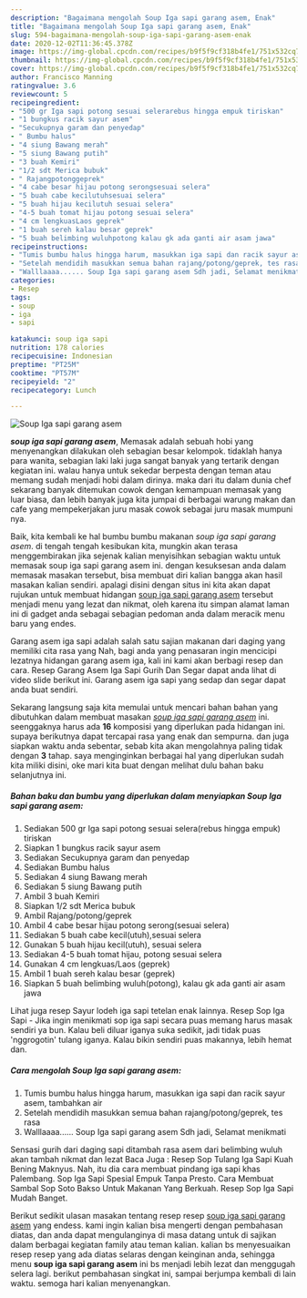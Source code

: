 ```yaml
---
description: "Bagaimana mengolah Soup Iga sapi garang asem, Enak"
title: "Bagaimana mengolah Soup Iga sapi garang asem, Enak"
slug: 594-bagaimana-mengolah-soup-iga-sapi-garang-asem-enak
date: 2020-12-02T11:36:45.378Z
image: https://img-global.cpcdn.com/recipes/b9f5f9cf318b4fe1/751x532cq70/soup-iga-sapi-garang-asem-foto-resep-utama.jpg
thumbnail: https://img-global.cpcdn.com/recipes/b9f5f9cf318b4fe1/751x532cq70/soup-iga-sapi-garang-asem-foto-resep-utama.jpg
cover: https://img-global.cpcdn.com/recipes/b9f5f9cf318b4fe1/751x532cq70/soup-iga-sapi-garang-asem-foto-resep-utama.jpg
author: Francisco Manning
ratingvalue: 3.6
reviewcount: 5
recipeingredient:
- "500 gr Iga sapi potong sesuai selerarebus hingga empuk tiriskan"
- "1 bungkus racik sayur asem"
- "Secukupnya garam dan penyedap"
- " Bumbu halus"
- "4 siung Bawang merah"
- "5 siung Bawang putih"
- "3 buah Kemiri"
- "1/2 sdt Merica bubuk"
- " Rajangpotonggeprek"
- "4 cabe besar hijau potong serongsesuai selera"
- "5 buah cabe kecilutuhsesuai selera"
- "5 buah hijau kecilutuh sesuai selera"
- "4-5 buah tomat hijau potong sesuai selera"
- "4 cm lengkuasLaos geprek"
- "1 buah sereh kalau besar geprek"
- "5 buah belimbing wuluhpotong kalau gk ada ganti air asam jawa"
recipeinstructions:
- "Tumis bumbu halus hingga harum, masukkan iga sapi dan racik sayur asem, tambahkan air"
- "Setelah mendidih masukkan semua bahan rajang/potong/geprek, tes rasa"
- "Walllaaaa...... Soup Iga sapi garang asem Sdh jadi, Selamat menikmati"
categories:
- Resep
tags:
- soup
- iga
- sapi

katakunci: soup iga sapi 
nutrition: 178 calories
recipecuisine: Indonesian
preptime: "PT25M"
cooktime: "PT57M"
recipeyield: "2"
recipecategory: Lunch

---
```



![Soup Iga sapi garang asem](https://img-global.cpcdn.com/recipes/b9f5f9cf318b4fe1/751x532cq70/soup-iga-sapi-garang-asem-foto-resep-utama.jpg)

<b><i>soup iga sapi garang asem</i></b>, Memasak adalah sebuah hobi yang menyenangkan dilakukan oleh sebagian besar kelompok. tidaklah hanya para wanita, sebagian laki laki juga sangat banyak yang tertarik dengan kegiatan ini. walau hanya untuk sekedar berpesta dengan teman atau memang sudah menjadi hobi dalam dirinya. maka dari itu dalam dunia chef sekarang banyak ditemukan cowok dengan kemampuan memasak yang luar biasa, dan lebih banyak juga kita jumpai di berbagai warung makan dan cafe yang mempekerjakan juru masak cowok sebagai juru masak mumpuni nya.

Baik, kita kembali ke hal bumbu bumbu makanan <i>soup iga sapi garang asem</i>. di tengah tengah kesibukan kita, mungkin akan terasa menggembirakan jika sejenak kalian menyisihkan sebagian waktu untuk memasak soup iga sapi garang asem ini. dengan kesuksesan anda dalam memasak masakan tersebut, bisa membuat diri kalian bangga akan hasil masakan kalian sendiri. apalagi disini dengan situs ini kita akan dapat rujukan untuk membuat hidangan <u>soup iga sapi garang asem</u> tersebut menjadi menu yang lezat dan nikmat, oleh karena itu simpan alamat laman ini di gadget anda sebagai sebagian pedoman anda dalam meracik menu baru yang endes.

Garang asem iga sapi adalah salah satu sajian makanan dari daging yang memiliki cita rasa yang Nah, bagi anda yang penasaran ingin mencicipi lezatnya hidangan garang asem iga, kali ini kami akan berbagi resep dan cara. Resep Garang Asem Iga Sapi Gurih Dan Segar dapat anda lihat di video slide berikut ini. Garang asem iga sapi yang sedap dan segar dapat anda buat sendiri.


Sekarang langsung saja kita memulai untuk mencari bahan bahan yang dibutuhkan dalam membuat masakan <u><i>soup iga sapi garang asem</i></u> ini. seenggaknya harus ada <b>16</b> komposisi yang diperlukan pada hidangan ini. supaya berikutnya dapat tercapai rasa yang enak dan sempurna. dan juga siapkan waktu anda sebentar, sebab kita akan mengolahnya paling tidak dengan <b>3</b> tahap. saya menginginkan berbagai hal yang diperlukan sudah kita miliki disini, oke mari kita buat dengan melihat dulu bahan baku selanjutnya ini.

<!--inarticleads1-->

##### Bahan baku dan bumbu yang diperlukan dalam menyiapkan Soup Iga sapi garang asem:

1. Sediakan 500 gr Iga sapi potong sesuai selera(rebus hingga empuk) tiriskan
1. Siapkan 1 bungkus racik sayur asem
1. Sediakan Secukupnya garam dan penyedap
1. Sediakan  Bumbu halus
1. Sediakan 4 siung Bawang merah
1. Sediakan 5 siung Bawang putih
1. Ambil 3 buah Kemiri
1. Siapkan 1/2 sdt Merica bubuk
1. Ambil  Rajang/potong/geprek
1. Ambil 4 cabe besar hijau potong serong(sesuai selera)
1. Sediakan 5 buah cabe kecil(utuh),sesuai selera
1. Gunakan 5 buah hijau kecil(utuh), sesuai selera
1. Sediakan 4-5 buah tomat hijau, potong sesuai selera
1. Gunakan 4 cm lengkuas/Laos (geprek)
1. Ambil 1 buah sereh kalau besar (geprek)
1. Siapkan 5 buah belimbing wuluh(potong), kalau gk ada ganti air asam jawa


Lihat juga resep Sayur lodeh iga sapi tetelan enak lainnya. Resep Sop Iga Sapi - Jika ingin menikmati sop iga sapi secara puas memang harus masak sendiri ya bun. Kalau beli diluar iganya suka sedikit, jadi tidak puas &#39;nggrogotin&#39; tulang iganya. Kalau bikin sendiri puas makannya, lebih hemat dan. 

<!--inarticleads2-->

##### Cara mengolah Soup Iga sapi garang asem:

1. Tumis bumbu halus hingga harum, masukkan iga sapi dan racik sayur asem, tambahkan air
1. Setelah mendidih masukkan semua bahan rajang/potong/geprek, tes rasa
1. Walllaaaa...... Soup Iga sapi garang asem Sdh jadi, Selamat menikmati


Sensasi gurih dari daging sapi ditambah rasa asem dari belimbing wuluh akan tambah nikmat dan lezat Baca Juga : Resep Sop Tulang Iga Sapi Kuah Bening Maknyus. Nah, itu dia cara membuat pindang iga sapi khas Palembang. Sop Iga Sapi Spesial Empuk Tanpa Presto. Cara Membuat Sambal Sop Soto Bakso Untuk Makanan Yang Berkuah. Resep Sop Iga Sapi Mudah Banget. 

Berikut sedikit ulasan masakan tentang resep resep <u>soup iga sapi garang asem</u> yang endess. kami ingin kalian bisa mengerti dengan pembahasan diatas, dan anda dapat mengulanginya di masa datang untuk di sajikan dalam berbagai kegiatan family atau teman kalian. kalian bs menyesuaikan resep resep yang ada diatas selaras dengan keinginan anda, sehingga menu <b>soup iga sapi garang asem</b> ini bs menjadi lebih lezat dan menggugah selera lagi. berikut pembahasan singkat ini, sampai berjumpa kembali di lain waktu. semoga hari kalian menyenangkan.
